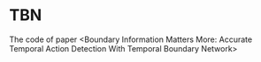 # TBN
The code of paper &lt;Boundary Information Matters More: Accurate Temporal Action Detection With Temporal Boundary Network>
